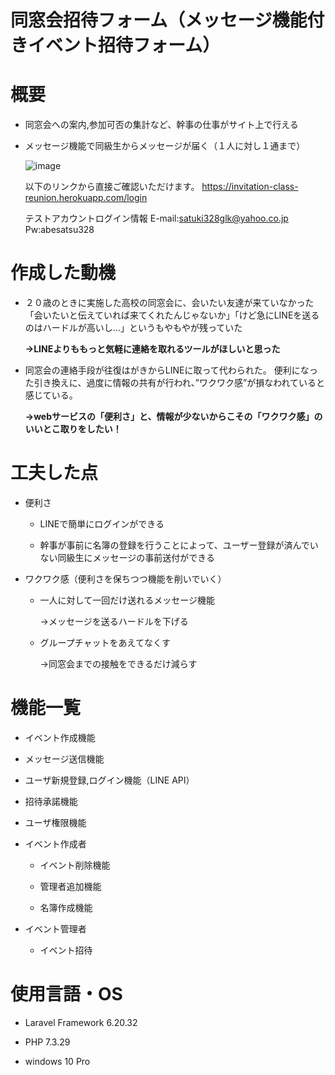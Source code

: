 
# 同窓会招待フォーム（メッセージ機能付きイベント招待フォーム）

  
  
  

# 概要

  

- 同窓会への案内,参加可否の集計など、幹事の仕事がサイト上で行える

- メッセージ機能で同級生からメッセージが届く（１人に対し１通まで）

  ![image](https://user-images.githubusercontent.com/86783929/144193900-4153bba5-6771-4c3e-b4e5-273289141bdb.png)

  以下のリンクから直接ご確認いただけます。
  https://invitation-class-reunion.herokuapp.com/login
  
  テストアカウントログイン情報
  E-mail:satuki328glk@yahoo.co.jp
  Pw:abesatsu328
  

# 作成した動機

* ２０歳のときに実施した高校の同窓会に、会いたい友達が来ていなかった  
「会いたいと伝えていれば来てくれたんじゃないか」「けど急にLINEを送るのはハードルが高いし...」というもやもやが残っていた

	**→LINEよりももっと気軽に連絡を取れるツールがほしいと思った**

  

*	同窓会の連絡手段が往復はがきからLINEに取って代わられた。
便利になった引き換えに、過度に情報の共有が行われ、”ワクワク感”が損なわれていると感じている。

	**→webサービスの「便利さ」と、情報が少ないからこその「ワクワク感」のいいとこ取りをしたい！**

  
  

# 工夫した点

* 便利さ

	* LINEで簡単にログインができる

	* 幹事が事前に名簿の登録を行うことによって、ユーザー登録が済んでいない同級生にメッセージの事前送付ができる
        
  

*	ワクワク感（便利さを保ちつつ機能を削いでいく）

	*	一人に対して一回だけ送れるメッセージ機能

		→メッセージを送るハードルを下げる

	*	グループチャットをあえてなくす

		→同窓会までの接触をできるだけ減らす


# 機能一覧

  

* イベント作成機能

* メッセージ送信機能

* ユーザ新規登録,ログイン機能（LINE API）

* 招待承諾機能

* ユーザ権限機能

* イベント作成者

    * イベント削除機能

    * 管理者追加機能

    * 名簿作成機能

* イベント管理者

    * イベント招待

  
  
# 使用言語・OS

  

* Laravel Framework 6.20.32  

* PHP 7.3.29

* windows 10 Pro
  
